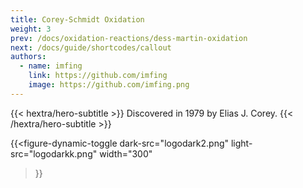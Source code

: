```yaml
---
title: Corey-Schmidt Oxidation
weight: 3
prev: /docs/oxidation-reactions/dess-martin-oxidation
next: /docs/guide/shortcodes/callout
authors:
  - name: imfing
    link: https://github.com/imfing
    image: https://github.com/imfing.png
---
```

<div class="hx-mb-2">
{{< hextra/hero-subtitle >}}
  Discovered in 1979 by Elias J. Corey.
{{< /hextra/hero-subtitle >}}
</div>

{{<figure-dynamic-toggle
    dark-src="logodark2.png"
    light-src="logodarkk.png"
    width="300"
>}}